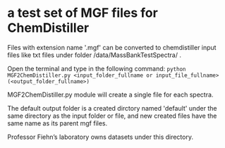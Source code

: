 # a test set of MGF files for ChemDistiller
Files with extension name  '.mgf' can be converted to chemdistiller input files like txt files under folder 
<chemdistiller folder>/data/MassBankTestSpectra/ .

Open the terminal and type in the following command:
`python MGF2ChemDistiller.py <input_folder_fullname or input_file_fullname> (<output_folder_fullname>)`

MGF2ChemDistiller.py module will create a single file for each spectra.

The default output folder is a created dirctory named 'default' under the same directory as the input folder or file, and 
new created files have the same name as its parent mgf files.

Professor Fiehn’s laboratory owns datasets under this directory.